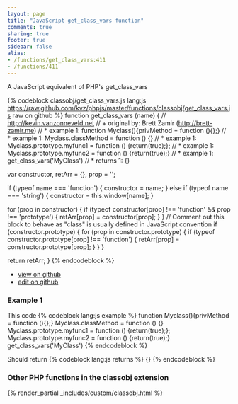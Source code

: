 ```yaml
---
layout: page
title: "JavaScript get_class_vars function"
comments: true
sharing: true
footer: true
sidebar: false
alias:
- /functions/get_class_vars:411
- /functions/411
---
```

<!-- Generated by Rakefile:build -->
A JavaScript equivalent of PHP's get_class_vars

{% codeblock classobj/get_class_vars.js lang:js https://raw.github.com/kvz/phpjs/master/functions/classobj/get_class_vars.js raw on github %}
function get_class_vars (name) {
  // http://kevin.vanzonneveld.net
  // +   original by: Brett Zamir (http://brett-zamir.me)
  // *     example 1: function Myclass(){privMethod = function (){};}
  // *     example 1: Myclass.classMethod = function () {}
  // *     example 1: Myclass.prototype.myfunc1 = function () {return(true);};
  // *     example 1: Myclass.prototype.myfunc2 = function () {return(true);}
  // *     example 1: get_class_vars('MyClass')
  // *     returns 1: {}

  var constructor, retArr = {},
    prop = '';

  if (typeof name === 'function') {
    constructor = name;
  } else if (typeof name === 'string') {
    constructor = this.window[name];
  }

  for (prop in constructor) {
    if (typeof constructor[prop] !== 'function' && prop !== 'prototype') {
      retArr[prop] = constructor[prop];
    }
  }
  // Comment out this block to behave as "class" is usually defined in JavaScript convention
  if (constructor.prototype) {
    for (prop in constructor.prototype) {
      if (typeof constructor.prototype[prop] !== 'function') {
        retArr[prop] = constructor.prototype[prop];
      }
    }
  }

  return retArr;
}
{% endcodeblock %}

 - [view on github](https://github.com/kvz/phpjs/blob/master/functions/classobj/get_class_vars.js)
 - [edit on github](https://github.com/kvz/phpjs/edit/master/functions/classobj/get_class_vars.js)

### Example 1
This code
{% codeblock lang:js example %}
function Myclass(){privMethod = function (){};}
Myclass.classMethod = function () {}
Myclass.prototype.myfunc1 = function () {return(true);};
Myclass.prototype.myfunc2 = function () {return(true);}
get_class_vars('MyClass')
{% endcodeblock %}

Should return
{% codeblock lang:js returns %}
{}
{% endcodeblock %}


### Other PHP functions in the classobj extension
{% render_partial _includes/custom/classobj.html %}
